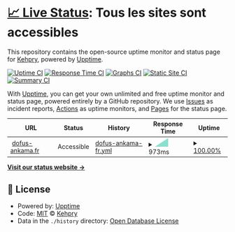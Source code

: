 # [📈 Live Status](https://Kehpry.github.io/phishcheck): <!--live status--> **Tous les sites sont accessibles**

This repository contains the open-source uptime monitor and status page for [Kehpry](https://Kehpry.github.io/phishcheck), powered by [Upptime](https://github.com/upptime/upptime).

[![Uptime CI](https://github.com/Kehpry/phishcheck/workflows/Uptime%20CI/badge.svg)](https://github.com/Kehpry/phishcheck/actions?query=workflow%3A%22Uptime+CI%22)
[![Response Time CI](https://github.com/Kehpry/phishcheck/workflows/Response%20Time%20CI/badge.svg)](https://github.com/Kehpry/phishcheck/actions?query=workflow%3A%22Response+Time+CI%22)
[![Graphs CI](https://github.com/Kehpry/phishcheck/workflows/Graphs%20CI/badge.svg)](https://github.com/Kehpry/phishcheck/actions?query=workflow%3A%22Graphs+CI%22)
[![Static Site CI](https://github.com/Kehpry/phishcheck/workflows/Static%20Site%20CI/badge.svg)](https://github.com/Kehpry/phishcheck/actions?query=workflow%3A%22Static+Site+CI%22)
[![Summary CI](https://github.com/Kehpry/phishcheck/workflows/Summary%20CI/badge.svg)](https://github.com/Kehpry/phishcheck/actions?query=workflow%3A%22Summary+CI%22)

With [Upptime](https://upptime.js.org), you can get your own unlimited and free uptime monitor and status page, powered entirely by a GitHub repository. We use [Issues](https://github.com/Kehpry/phishcheck/issues) as incident reports, [Actions](https://github.com/Kehpry/phishcheck/actions) as uptime monitors, and [Pages](https://Kehpry.github.io/phishcheck) for the status page.

<!--start: status pages-->
<!-- This summary is generated by Upptime (https://github.com/upptime/upptime) -->
<!-- Do not edit this manually, your changes will be overwritten -->
<!-- prettier-ignore -->
| URL | Status | History | Response Time | Uptime |
| --- | ------ | ------- | ------------- | ------ |
| <img alt="" src="https://favicons.githubusercontent.com/www.dofus-ankama.fr" height="13"> [dofus-ankama.fr](https://www.dofus-ankama.fr) | Accessible | [dofus-ankama-fr.yml](https://github.com/Kehpry/phishcheck/commits/HEAD/history/dofus-ankama-fr.yml) | <details><summary><img alt="Response time graph" src="./graphs/dofus-ankama-fr/response-time-week.png" height="20"> 973ms</summary><br><a href="https://phishcheck.dofhelp.fr/history/dofus-ankama-fr"><img alt="Response time 973" src="https://img.shields.io/endpoint?url=https%3A%2F%2Fraw.githubusercontent.com%2FKehpry%2Fphishcheck%2FHEAD%2Fapi%2Fdofus-ankama-fr%2Fresponse-time.json"></a><br><a href="https://phishcheck.dofhelp.fr/history/dofus-ankama-fr"><img alt="24-hour response time 973" src="https://img.shields.io/endpoint?url=https%3A%2F%2Fraw.githubusercontent.com%2FKehpry%2Fphishcheck%2FHEAD%2Fapi%2Fdofus-ankama-fr%2Fresponse-time-day.json"></a><br><a href="https://phishcheck.dofhelp.fr/history/dofus-ankama-fr"><img alt="7-day response time 973" src="https://img.shields.io/endpoint?url=https%3A%2F%2Fraw.githubusercontent.com%2FKehpry%2Fphishcheck%2FHEAD%2Fapi%2Fdofus-ankama-fr%2Fresponse-time-week.json"></a><br><a href="https://phishcheck.dofhelp.fr/history/dofus-ankama-fr"><img alt="30-day response time 973" src="https://img.shields.io/endpoint?url=https%3A%2F%2Fraw.githubusercontent.com%2FKehpry%2Fphishcheck%2FHEAD%2Fapi%2Fdofus-ankama-fr%2Fresponse-time-month.json"></a><br><a href="https://phishcheck.dofhelp.fr/history/dofus-ankama-fr"><img alt="1-year response time 973" src="https://img.shields.io/endpoint?url=https%3A%2F%2Fraw.githubusercontent.com%2FKehpry%2Fphishcheck%2FHEAD%2Fapi%2Fdofus-ankama-fr%2Fresponse-time-year.json"></a></details> | <details><summary><a href="https://phishcheck.dofhelp.fr/history/dofus-ankama-fr">100.00%</a></summary><a href="https://phishcheck.dofhelp.fr/history/dofus-ankama-fr"><img alt="All-time uptime 100.00%" src="https://img.shields.io/endpoint?url=https%3A%2F%2Fraw.githubusercontent.com%2FKehpry%2Fphishcheck%2FHEAD%2Fapi%2Fdofus-ankama-fr%2Fuptime.json"></a><br><a href="https://phishcheck.dofhelp.fr/history/dofus-ankama-fr"><img alt="24-hour uptime 100.00%" src="https://img.shields.io/endpoint?url=https%3A%2F%2Fraw.githubusercontent.com%2FKehpry%2Fphishcheck%2FHEAD%2Fapi%2Fdofus-ankama-fr%2Fuptime-day.json"></a><br><a href="https://phishcheck.dofhelp.fr/history/dofus-ankama-fr"><img alt="7-day uptime 100.00%" src="https://img.shields.io/endpoint?url=https%3A%2F%2Fraw.githubusercontent.com%2FKehpry%2Fphishcheck%2FHEAD%2Fapi%2Fdofus-ankama-fr%2Fuptime-week.json"></a><br><a href="https://phishcheck.dofhelp.fr/history/dofus-ankama-fr"><img alt="30-day uptime 100.00%" src="https://img.shields.io/endpoint?url=https%3A%2F%2Fraw.githubusercontent.com%2FKehpry%2Fphishcheck%2FHEAD%2Fapi%2Fdofus-ankama-fr%2Fuptime-month.json"></a><br><a href="https://phishcheck.dofhelp.fr/history/dofus-ankama-fr"><img alt="1-year uptime 100.00%" src="https://img.shields.io/endpoint?url=https%3A%2F%2Fraw.githubusercontent.com%2FKehpry%2Fphishcheck%2FHEAD%2Fapi%2Fdofus-ankama-fr%2Fuptime-year.json"></a></details>

<!--end: status pages-->

[**Visit our status website →**](https://Kehpry.github.io/phishcheck)

## 📄 License

- Powered by: [Upptime](https://github.com/upptime/upptime)
- Code: [MIT](./LICENSE) © [Kehpry](https://Kehpry.github.io/phishcheck)
- Data in the `./history` directory: [Open Database License](https://opendatacommons.org/licenses/odbl/1-0/)
